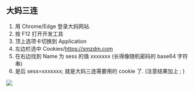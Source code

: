 ## 大妈三连
1. 用 Chrome/Edge 登录大妈网站.
2. 按 F12 打开开发工具
3. 顶上选项卡切换到 Application
4. 左边栏选中 Cookies/https://smzdm.com
5. 在右边找到 Name 为 sess 的值 xxxxxxx (长得像随机密码的 base64 字符串)
6. 是后 sess=xxxxxxx; 就是大妈三连需要用的 cookie 了. (注意结果加上 ; )

![](https://user-images.githubusercontent.com/1940889/119369054-5042ff00-bce6-11eb-8f50-2e67d8790e9b.png)
